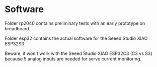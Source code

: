 # Software

Folder rp2040 contains preliminary tests with an early prototype on breadboard.

Folder esp32 contains the actual software for the Seeed Studio XIAO ESP32S3

Beware, it won't work with the Seeed Studio XIAO ESP32C3 (C3 vs S3) because 5 analog inputs are needed for servo current monitoring.